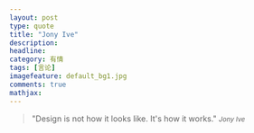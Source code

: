 ```yaml
---
layout: post
type: quote
title: "Jony Ive"
description: 
headline: 
category: 有情
tags: [言论]
imagefeature: default_bg1.jpg
comments: true
mathjax: 
---
```

>&quot;Design is not how it looks like. It's how it works.&quot;
><small><cite title="Jony Ive">Jony Ive</cite></small>

